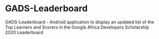 # GADS-Leaderboard
GADS-Leaderboard - Android application to display an updated list of the Top Learners and Scorers in the Google Africa Developers Scholarship 2020 Leaderboard
